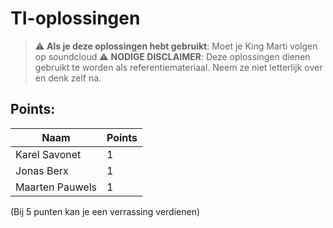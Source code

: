 # TI-oplossingen
> :warning: **Als je deze oplossingen hebt gebruikt**: Moet je King Marti volgen op soundcloud
> :warning: **NODIGE DISCLAIMER**: Deze oplossingen dienen gebruikt te worden als referentiemateriaal. Neem ze niet letterlijk over en denk zelf na. 



## Points:
| Naam          | Points        |
| ------------- | ------------- |
| Karel Savonet | 1             |
| Jonas Berx    | 1             |
| Maarten Pauwels| 1             |

(Bij 5 punten kan je een verrassing verdienen)
